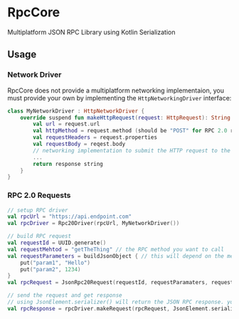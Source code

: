 # RpcCore
Multiplatform JSON RPC Library using Kotlin Serialization

## Usage

### Network Driver
RpcCore does not provide a multiplatform networking implementaion, you must provide your own by implementing the `HttpNetworkingDriver` interface: 
```kotlin
class MyNetworkDriver : HttpNetworkDriver {
    override suspend fun makeHttpRequest(request: HttpRequest): String {
        val url = request.url
        val httpMethod = request.method (should be "POST" for RPC 2.0 requests)
        val requestHeaders = request.properties
        val requestBody = reqest.body
        // networking implementation to submit the HTTP request to the url
        ...
        return response string
    }
}
```

### RPC 2.0 Requests
```kotlin
// setup RPC driver
val rpcUrl = "https://api.endpoint.com"
val rpcDriver = Rpc20Driver(rpcUrl, MyNetworkDriver())

// build RPC request
val requestId = UUID.generate()
val requestMehtod = "getTheThing" // the RPC method you want to call
val requestParameters = buildJsonObject { // this will depend on the method you are calling
    put("param1", "Hello")
    put("param2", 1234)
}
val rpcRequest = JsonRpc20Request(requestId, requestParamaters, requestId)

// send the request and get response
// using JsonElement.serializer() will return the JSON RPC response. you can use your own serializer to get back a specific object
val rpcResponse = rpcDriver.makeRequest(rpcRequest, JsonElement.serializer())
```




